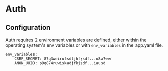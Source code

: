 # Auth

## Configuration

Auth requires 2 environment variables are defined, either within the operating system's env variables or with `env_variables` in the app.yaml file.

```
env_variables:
    CSRF_SECRET: 87q3weirufsdljhf;sdf...o8a7wer
    ANON_UUID: p9q874ruwiskadjfkjsdf...iausd
```